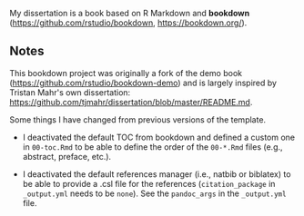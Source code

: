 My dissertation is a book based on R Markdown and **bookdown**
(<https://github.com/rstudio/bookdown>, <https://bookdown.org/>).

## Notes

This bookdown project was originally a fork of the demo book
(<https://github.com/rstudio/bookdown-demo>) and is largely inspired by Tristan Mahr's own dissertation: <https://github.com/tjmahr/dissertation/blob/master/README.md>.

Some things I have changed from previous versions of the template.

* I deactivated the default TOC from bookdown and defined a custom one in `00-toc.Rmd` to be able to define the order of the `00-*.Rmd` files (e.g., abstract, preface, etc.).

* I deactivated the default references manager (i.e., natbib or biblatex) to be able to provide a .csl file for the references (`citation_package` in `_output.yml` needs to be `none`). See the `pandoc_args` in the `_output.yml` file.
